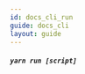 ```yaml
---
id: docs_cli_run
guide: docs_cli
layout: guide
---
```


##### `yarn run [script]` <a class="toc" id="toc-yarn-run-script" href="#toc-yarn-run-script"></a>
